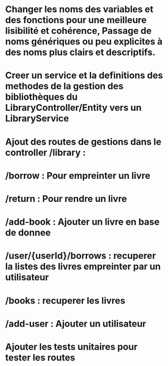 # Changer les noms des variables et des fonctions pour une meilleure lisibilité et cohérence, Passage de noms génériques ou peu explicites à des noms plus clairs et descriptifs.
# Creer un service et la definitions des methodes de la gestion des bibliothèques du LibraryController/Entity vers un LibraryService
# Ajout des routes de gestions dans le controller /library : 
  
# /borrow : Pour empreinter un livre 
# /return : Pour rendre un livre
# /add-book : Ajouter un livre en base de donnee
# /user/{userId}/borrows : recuperer la listes des livres empreinter par un utilisateur
# /books : recuperer les livres 
# /add-user : Ajouter un utilisateur

# Ajouter les tests unitaires pour tester les routes 
# 
